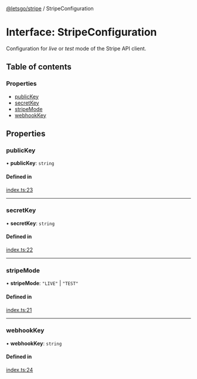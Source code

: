 [@letsgo/stripe](../README.md) / StripeConfiguration

# Interface: StripeConfiguration

Configuration for _live_ or _test_ mode of the Stripe API client.

## Table of contents

### Properties

- [publicKey](StripeConfiguration.md#publickey)
- [secretKey](StripeConfiguration.md#secretkey)
- [stripeMode](StripeConfiguration.md#stripemode)
- [webhookKey](StripeConfiguration.md#webhookkey)

## Properties

### publicKey

• **publicKey**: `string`

#### Defined in

[index.ts:23](https://github.com/47chapters/letsgo/blob/11c7e19/packages/stripe/src/index.ts#L23)

___

### secretKey

• **secretKey**: `string`

#### Defined in

[index.ts:22](https://github.com/47chapters/letsgo/blob/11c7e19/packages/stripe/src/index.ts#L22)

___

### stripeMode

• **stripeMode**: ``"LIVE"`` \| ``"TEST"``

#### Defined in

[index.ts:21](https://github.com/47chapters/letsgo/blob/11c7e19/packages/stripe/src/index.ts#L21)

___

### webhookKey

• **webhookKey**: `string`

#### Defined in

[index.ts:24](https://github.com/47chapters/letsgo/blob/11c7e19/packages/stripe/src/index.ts#L24)
